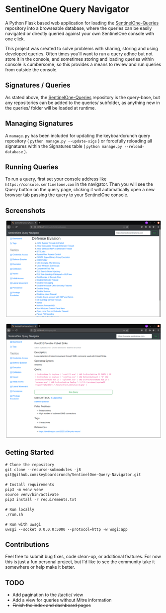 # SentinelOne Query Navigator

A Python Flask based web application for loading the [SentinelOne-Queries](https://github.com/keyboardcrunch/sentinelone-queries) repository into a browseable database, where the queries can be easily navigated or directly queried against your own SentinelOne console with one click.

This project was created to solve problems with sharing, storing and using developed queries. Often times you'll want to run a query adhoc but not store it in the console, and sometimes storing and loading queries within console is cumbersome, so this provides a means to review and run queries from outside the console.

## Signatures / Queries
As stated above, the [SentinelOne-Queries](https://github.com/keyboardcrunch/sentinelone-queries) repository is the query-base, but any repositories can be added to the queries/ subfolder, as anything new in the queries/ folder will be loaded at runtime.

## Managing Signatures
A `manage.py` has been included for updating the keyboardcrunch query repository ( ```python manage.py --update-sigs``` ) or forcefully reloading all signatures within the Signatures table ( ```python manage.py --reload-database``` ).

## Running Queries
To run a query, first set your console address like `https://console.sentinelone.com` in the navigator. Then you will see the Query button on the query page, clicking it will automatically open a new browser tab passing the query to your SentinelOne console.

## Screenshots
![Tactic View](https://github.com/keyboardcrunch/SentinelOne-Query-Navigator/blob/main/screenshots/TacticView.png?raw=True)

![Query View](https://github.com/keyboardcrunch/SentinelOne-Query-Navigator/blob/main/screenshots/QueryView.png?raw=True)

## Getting Started
```
# Clone the repository
git clone --recurse-submodules -j8 git@github.com:keyboardcrunch/SentinelOne-Query-Navigator.git

# Install requirements
pip3 -m venv venv
source venv/bin/activate
pip3 install -r requirements.txt

# Run locally
./run.sh

# Run with uwsgi
uwsgi --socket 0.0.0.0:5000 --protocol=http -w wsgi:app
```


## Contributions
Feel free to submit bug fixes, code clean-up, or additional features. For now this is just a fun personal project, but I'd like to see the community take it somewhere or help make it better. 

## TODO
- Add pagination to the /tactic/ view
- Add a view for queries without Mitre information
- ~~Finish the index and dashboard pages~~